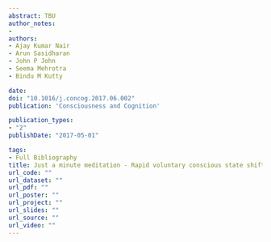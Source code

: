 ```yaml
---
abstract: TBU
author_notes:
- 
authors:
- Ajay Kumar Nair
- Arun Sasidharan
- John P John
- Seema Mehrotra
- Bindu M Kutty

date: 
doi: "10.1016/j.concog.2017.06.002"
publication: 'Consciousness and Cognition'

publication_types:
- "2"
publishDate: "2017-05-01"

tags:
- Full Bibliography
title: Just a minute meditation - Rapid voluntary conscious state shifts in long term meditators
url_code: ""
url_dataset: ""
url_pdf: ""
url_poster: ""
url_project: ""
url_slides: ""
url_source: ""
url_video: ""
---
```

